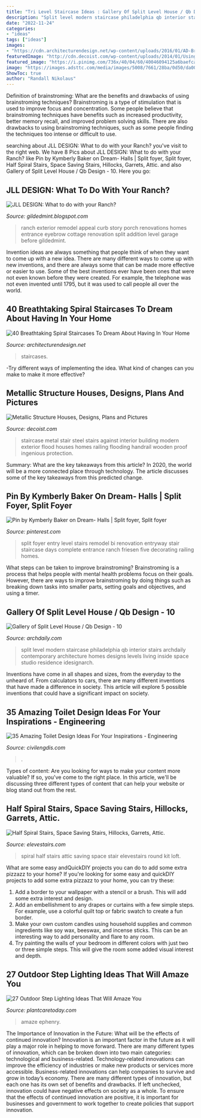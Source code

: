 ```yaml
---
title: "Tri Level Staircase Ideas : Gallery Of Split Level House / Qb Design"
description: "Split level modern staircase philadelphia qb interior stairs archdaily contemporary architecture homes designs levels living inside space studio residence idesignarch"
date: "2022-11-24"
categories:
- "ideas"
tags: ["ideas"]
images:
- "https://cdn.architecturendesign.net/wp-content/uploads/2016/01/AD-Breathtaking-Spiral-Staircase-Designs-37.jpg"
featuredImage: "http://cdn.decoist.com/wp-content/uploads/2014/01/Using-the-steel-frame-as-part-of-the-aesthetic-appeal.jpg"
featured_image: "https://i.pinimg.com/736x/40/04/60/40046094125a6baefcacdfe060b635ae.jpg"
image: "https://images.adsttc.com/media/images/5008/7661/28ba/0d50/da00/096e/large_jpg/stringio.jpg?1360754717"
ShowToc: true
author: "Randall Nikolaus"
---
```



Definition of brainstroming: What are the benefits and drawbacks of using brainstroming techniques?
Brainstroming is a type of stimulation that is used to improve focus and concentration. Some people believe that brainstroming techniques have benefits such as increased productivity, better memory recall, and improved problem solving skills. There are also drawbacks to using brainstroming techniques, such as some people finding the techniques too intense or difficult to use.

	

		
searching about JLL DESIGN: What to do with your Ranch? you've visit to the right web. We have 8 Pics about JLL DESIGN: What to do with your Ranch? like Pin by Kymberly Baker on Dream- Halls | Split foyer, Split foyer, Half Spiral Stairs, Space Saving Stairs, Hillocks, Garrets, Attic. and also Gallery of Split Level House / Qb Design - 10. Here you go:
		
    
## JLL DESIGN: What To Do With Your Ranch?

<img loading=lazy src="https://1.bp.blogspot.com/-c4sS6CBWo4Q/V0RXERwhk1I/AAAAAAAALtA/d-lrwnblypgrqGNnBIX2vT4B4Wo5zQVKACLcB/s1600/Screen%2BShot%2B2016-05-24%2Bat%2B9.27.19%2BAM.png" onerror="this.onerror=null;this.src='https://tse4.mm.bing.net/th?id=OIP.Qf7UT5z15U53YLtHRymnvQHaE7&amp;pid=15.1';" alt="JLL DESIGN: What to do with your Ranch?">

_Source: gildedmint.blogspot.com_

>ranch exterior remodel appeal curb story porch renovations homes entrance eyebrow cottage renovation split addition level garage before gildedmint. 

	

Invention ideas are always something that people think of when they want to come up with a new idea. There are many different ways to come up with new inventions, and there are always some that can be made more effective or easier to use. Some of the best inventions ever have been ones that were not even known before they were created. For example, the telephone was not even invented until 1795, but it was used to call people all over the world.

    
## 40 Breathtaking Spiral Staircases To Dream About Having In Your Home

<img loading=lazy src="https://cdn.architecturendesign.net/wp-content/uploads/2016/01/AD-Breathtaking-Spiral-Staircase-Designs-37.jpg" onerror="this.onerror=null;this.src='https://tse3.mm.bing.net/th?id=OIP.s-fIb1FTvNAD0kQ4AnNEhQHaLH&amp;pid=15.1';" alt="40 Breathtaking Spiral Staircases To Dream About Having In Your Home">

_Source: architecturendesign.net_

>staircases. 

	

-Try different ways of implementing the idea. What kind of changes can you make to make it more effective? 

    
## Metallic Structure Houses, Designs, Plans And Pictures

<img loading=lazy src="http://cdn.decoist.com/wp-content/uploads/2014/01/Using-the-steel-frame-as-part-of-the-aesthetic-appeal.jpg" onerror="this.onerror=null;this.src='https://tse4.mm.bing.net/th?id=OIP.hwk5Bb4mPHw0D12L2feQZAHaLd&amp;pid=15.1';" alt="Metallic Structure Houses, Designs, Plans and Pictures">

_Source: decoist.com_

>staircase metal stair steel stairs against interior building modern exterior flood houses homes railing flooding handrail wooden proof ingenious protection. 

	

Summary: What are the key takeaways from this article?
In 2020, the world will be a more connected place through technology. The article discusses some of the key takeaways from this predicted change.

    
## Pin By Kymberly Baker On Dream- Halls | Split Foyer, Split Foyer

<img loading=lazy src="https://i.pinimg.com/736x/40/04/60/40046094125a6baefcacdfe060b635ae.jpg" onerror="this.onerror=null;this.src='https://tse2.mm.bing.net/th?id=OIP.kGHSUYcRdDX75ui-SVTdcQHaJ3&amp;pid=15.1';" alt="Pin by Kymberly Baker on Dream- Halls | Split foyer, Split foyer">

_Source: pinterest.com_

>split foyer entry level stairs remodel bi renovation entryway stair staircase days complete entrance ranch friesen five decorating railing homes. 

	

What steps can be taken to improve brainstroming?
Brainstroming is a process that helps people with mental health problems focus on their goals. However, there are ways to improve brainstroming by doing things such as breaking down tasks into smaller parts, setting goals and objectives, and using a timer.

    
## Gallery Of Split Level House / Qb Design - 10

<img loading=lazy src="https://images.adsttc.com/media/images/5008/7661/28ba/0d50/da00/096e/large_jpg/stringio.jpg?1360754717" onerror="this.onerror=null;this.src='https://tse1.mm.bing.net/th?id=OIP.LRWresnPj9qYu364ofkMIwHaJ4&amp;pid=15.1';" alt="Gallery of Split Level House / Qb Design - 10">

_Source: archdaily.com_

>split level modern staircase philadelphia qb interior stairs archdaily contemporary architecture homes designs levels living inside space studio residence idesignarch. 

	

Inventions have come in all shapes and sizes, from the everyday to the unheard of. From calculators to cars, there are many different inventions that have made a difference in society. This article will explore 5 possible inventions that could have a significant impact on society.

    
## 35 Amazing Toilet Design Ideas For Your Inspirations - Engineering

<img loading=lazy src="https://civilengdis.com/wp-content/uploads/2020/12/8964post-194-0-83152800-1441116978.jpg" onerror="this.onerror=null;this.src='https://tse2.mm.bing.net/th?id=OIP.fOWjTttcmATJOYXlTMDiwAHaJ4&amp;pid=15.1';" alt="35 Amazing Toilet Design Ideas For Your Inspirations - Engineering">

_Source: civilengdis.com_

>. 

	

Types of content:
Are you looking for ways to make your content more valuable? If so, you've come to the right place. In this article, we'll be discussing three different types of content that can help your website or blog stand out from the rest.

    
## Half Spiral Stairs, Space Saving Stairs, Hillocks, Garrets, Attic.

<img loading=lazy src="https://www.elevestairs.com/images/half-spiral-kit-stairs/half-spiral-kit-stairs-2.jpg" onerror="this.onerror=null;this.src='https://tse2.mm.bing.net/th?id=OIP.xkJp9k-OCKBSvXELDt-KzgHaJf&amp;pid=15.1';" alt="Half Spiral Stairs, Space Saving Stairs, Hillocks, Garrets, Attic.">

_Source: elevestairs.com_

>spiral half stairs attic saving space stair elevestairs round kit loft. 

	

What are some easy andQuickDIY projects you can do to add some extra pizzazz to your home?
If you're looking for some easy and quickDIY projects to add some extra pizzazz to your home, you can try these:
1. Add a border to your wallpaper with a stencil or a brush. This will add some extra interest and design.
2. Add an embellishment to any drapes or curtains with a few simple steps. For example, use a colorful quilt top or fabric swatch to create a fun border.
3. Make your own custom candles using household supplies and common ingredients like soy wax, beeswax, and incense sticks. This can be an interesting way to add personality and flare to any room.
4. Try painting the walls of your bedroom in different colors with just two or three simple steps. This will give the room some added visual interest and depth.

    
## 27 Outdoor Step Lighting Ideas That Will Amaze You

<img loading=lazy src="https://plantcaretoday.com/wp-content/uploads/ee6c23f00cfc64aa9a901d3244e1d12a.jpg" onerror="this.onerror=null;this.src='https://tse3.mm.bing.net/th?id=OIP.xCUieUOGjjaBJytVMjOJNgHaGk&amp;pid=15.1';" alt="27 Outdoor Step Lighting Ideas That Will Amaze You">

_Source: plantcaretoday.com_

>amaze ephenry. 

	

The Importance of Innovation in the Future: What will be the effects of continued innovation?
Innovation is an important factor in the future as it will play a major role in helping to move forward. There are many different types of innovation, which can be broken down into two main categories: technological and business-related. Technology-related innovations can improve the efficiency of industries or make new products or services more accessible. Business-related innovations can help companies to survive and grow in today’s economy. There are many different types of innovation, but each one has its own set of benefits and drawbacks. If left unchecked, innovation could have negative effects on society as a whole. To ensure that the effects of continued innovation are positive, it is important for businesses and government to work together to create policies that support innovation.

